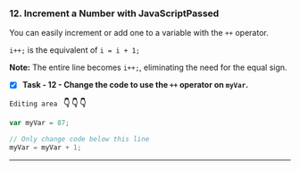 
### 12. Increment a Number with JavaScriptPassed

You can easily increment or add one to a variable with the `++` operator.

`i++;` is the equivalent of  `i = i + 1;`

**Note:** The entire line becomes `i++;`, eliminating the need for the equal sign.


- [x] **Task - 12  - Change the code to use the `++` operator on `myVar`.**

``Editing area `` **:point_down: :point_down: :point_down:**

```js
var myVar = 87;

// Only change code below this line
myVar = myVar + 1;
```
*************************************************************************************